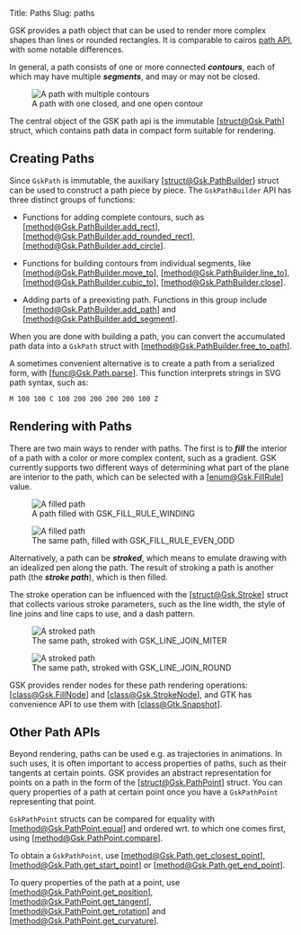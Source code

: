 Title: Paths
Slug: paths

GSK provides a path object that can be used to render more complex
shapes than lines or rounded rectangles. It is comparable to cairos
[path API](https://www.cairographics.org/manual/cairo-Paths.html),
with some notable differences.

In general, a path consists of one or more connected **_contours_**,
each of which may have multiple **_segments_**, and may or may not be closed.

<figure>
  <picture>
    <source srcset="path-dark.png" media="(prefers-color-scheme: dark)">
    <img alt="A path with multiple contours" src="path-light.png">
  </picture>
  <figcaption>A path with one closed, and one open contour</figcaption>
</figure>

The central object of the GSK path api is the immutable [struct@Gsk.Path]
struct, which contains path data in compact form suitable for rendering.

## Creating Paths

Since `GskPath` is immutable, the auxiliary [struct@Gsk.PathBuilder] struct
can be used to construct a path piece by piece. The `GskPathBuilder` API
has three distinct groups of functions:

- Functions for adding complete contours, such as [method@Gsk.PathBuilder.add_rect],
  [method@Gsk.PathBuilder.add_rounded_rect], [method@Gsk.PathBuilder.add_circle].

- Functions for building contours from individual segments, like [method@Gsk.PathBuilder.move_to],
  [method@Gsk.PathBuilder.line_to], [method@Gsk.PathBuilder.cubic_to], [method@Gsk.PathBuilder.close].

- Adding parts of a preexisting path. Functions in this group include
  [method@Gsk.PathBuilder.add_path] and [method@Gsk.PathBuilder.add_segment].

When you are done with building a path, you can convert the accumulated path
data into a `GskPath` struct with [method@Gsk.PathBuilder.free_to_path].

A sometimes convenient alternative is to create a path from a serialized
form, with [func@Gsk.Path.parse]. This function interprets strings
in SVG path syntax, such as:

    M 100 100 C 100 200 200 200 200 100 Z

## Rendering with Paths

There are two main ways to render with paths. The first is to **_fill_** the
interior of a path with a color or more complex content, such as a gradient.
GSK currently supports two different ways of determining what part of the plane
are interior to the path, which can be selected with a  [enum@Gsk.FillRule]
value.

<figure>
  <picture>
    <img alt="A filled path" src="fill-winding.png">
  </picture>
  <figcaption>A path filled with GSK_FILL_RULE_WINDING</figcaption>
</figure>

<figure>
  <picture>
    <img alt="A filled path" src="fill-even-odd.png">
  </picture>
  <figcaption>The same path, filled with GSK_FILL_RULE_EVEN_ODD</figcaption>
</figure>

Alternatively, a path can be **_stroked_**, which means to emulate drawing
with an idealized pen along the path. The result of stroking a path is another
path (the **_stroke path_**), which is then filled.

The stroke operation can be influenced with the [struct@Gsk.Stroke] struct
that collects various stroke parameters, such as the line width, the style
of line joins and line caps to use, and a dash pattern.

<figure>
  <picture>
    <img alt="A stroked path" src="stroke-miter.png">
  </picture>
  <figcaption>The same path, stroked with GSK_LINE_JOIN_MITER</figcaption>
</figure>

<figure>
  <picture>
    <img alt="A stroked path" src="stroke-round.png">
  </picture>
  <figcaption>The same path, stroked with GSK_LINE_JOIN_ROUND</figcaption>
</figure>

GSK provides render nodes for these path rendering operations: [class@Gsk.FillNode]
and [class@Gsk.StrokeNode], and GTK has convenience API to use them with
[class@Gtk.Snapshot].

## Other Path APIs

Beyond rendering, paths can be used e.g. as trajectories in animations.
In such uses, it is often important to access properties of paths, such as
their tangents at certain points. GSK provides an abstract representation
for points on a path in the form of the [struct@Gsk.PathPoint] struct.
You can query properties of a path at certain point once you have a
`GskPathPoint` representing that point.

`GskPathPoint` structs can be compared for equality with [method@Gsk.PathPoint.equal]
and ordered wrt. to which one comes first, using [method@Gsk.PathPoint.compare].

To obtain a `GskPathPoint`, use [method@Gsk.Path.get_closest_point], [method@Gsk.Path.get_start_point] or [method@Gsk.Path.get_end_point].

To query properties of the path at a point, use [method@Gsk.PathPoint.get_position],
[method@Gsk.PathPoint.get_tangent], [method@Gsk.PathPoint.get_rotation] and
[method@Gsk.PathPoint.get_curvature].

